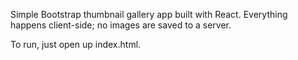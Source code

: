 Simple Bootstrap thumbnail gallery app built with React. Everything happens client-side; no images are saved to a server.

To run, just open up index.html.